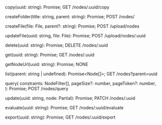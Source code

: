 
copy(uuid: string): Promise<string>;
GET /nodes/:uuid/copy

createFolder(title: string, parent: string): Promise<string>;
POST /nodes/

createFile(file: File, parent?: string): Promise<string>;
POST /upload/nodes
	
updateFile(uuid: string, file: File): Promise<void>;
POST /upload/nodes/:uuid

delete(uuid: string): Promise<void>;
DELETE /nodes/:uuid

get(uuid: string): Promise<Node>;
GET /nodes/:uuid

getNodeUrl(uuid: string): Promise<string>;
NONE
	
list(parent: string | undefined): Promise<Node[]>;
GET /nodes?parent=uuid

query(
		constraints: NodeFilter[],
		pageSize?: number,
		pageToken?: number,
	): Promise<NodeFilterResult>;
POST /nodes/query

update(uuid: string, node: Partial<Node>): Promise<void>;
PATCH /nodes/:uuid

evaluate(uuid: string): Promise<SmartFolderNodeEvaluation>;
GET /nodes/:uuid/evaluate

export(uuid: string): Promise<Blob>;
GET	/nodes/:uuid/export